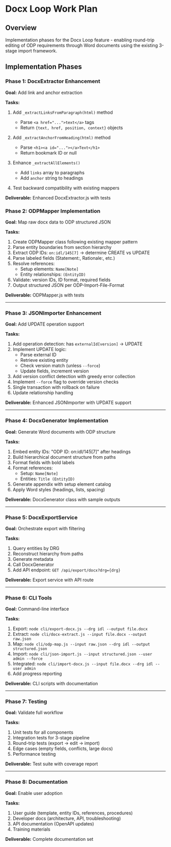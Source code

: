 # Docx Loop Work Plan

## Overview

Implementation phases for the Docx Loop feature - enabling round-trip editing of ODP requirements through Word documents using the existing 3-stage import framework.

## Implementation Phases

### Phase 1: DocxExtractor Enhancement
**Goal:** Add link and anchor extraction

**Tasks:**
1. Add `_extractLinksFromParagraph(html)` method
    - Parse `<a href="...">text</a>` tags
    - Return `{text, href, position, context}` objects

2. Add `_extractAnchorFromHeading(html)` method
    - Parse `<h1><a id="..."></a>Text</h1>`
    - Return bookmark ID or null

3. Enhance `_extractAllElements()`
    - Add `links` array to paragraphs
    - Add `anchor` string to headings

4. Test backward compatibility with existing mappers

**Deliverable:** Enhanced DocxExtractor.js with tests

### Phase 2: ODPMapper Implementation
**Goal:** Map raw docx data to ODP structured JSON

**Tasks:**
1. Create ODPMapper class following existing mapper pattern
2. Parse entity boundaries from section hierarchy
3. Extract ODP IDs: `on:idl/145[7]` → determine CREATE vs UPDATE
4. Parse labeled fields (Statement:, Rationale:, etc.)
5. Resolve references:
    - Setup elements: `Name[Note]`
    - Entity relationships: `(EntityID)`
6. Validate: version IDs, ID format, required fields
7. Output structured JSON per ODP-Import-File-Format

**Deliverable:** ODPMapper.js with tests

---

### Phase 3: JSONImporter Enhancement
**Goal:** Add UPDATE operation support

**Tasks:**
1. Add operation detection: has `externalId[version]` → UPDATE
2. Implement UPDATE logic:
    - Parse external ID
    - Retrieve existing entity
    - Check version match (unless `--force`)
    - Update fields, increment version
3. Add version conflict detection with greedy error collection
4. Implement `--force` flag to override version checks
5. Single transaction with rollback on failure
6. Update relationship handling

**Deliverable:** Enhanced JSONImporter with UPDATE support

---

### Phase 4: DocxGenerator Implementation
**Goal:** Generate Word documents with ODP structure

**Tasks:**
1. Embed entity IDs: "ODP ID: on:idl/145[7]" after headings
2. Build hierarchical document structure from paths
3. Format fields with bold labels
4. Format references:
    - Setup: `Name[Note]`
    - Entities: `Title (EntityID)`
5. Generate appendix with setup element catalog
6. Apply Word styles (headings, lists, spacing)

**Deliverable:** DocxGenerator class with sample outputs

---

### Phase 5: DocxExportService
**Goal:** Orchestrate export with filtering

**Tasks:**
1. Query entities by DRG
2. Reconstruct hierarchy from paths
3. Generate metadata
4. Call DocxGenerator
5. Add API endpoint: `GET /api/export/docx?drg={drg}`

**Deliverable:** Export service with API route

---

### Phase 6: CLI Tools
**Goal:** Command-line interface

**Tasks:**
1. Export: `node cli/export-docx.js --drg idl --output file.docx`
2. Extract: `node cli/docx-extract.js --input file.docx --output raw.json`
3. Map: `node cli/odp-map.js --input raw.json --drg idl --output structured.json`
4. Import: `node cli/json-import.js --input structured.json --user admin --force`
5. Integrated: `node cli/import-docx.js --input file.docx --drg idl --user admin`
6. Add progress reporting

**Deliverable:** CLI scripts with documentation

---

### Phase 7: Testing
**Goal:** Validate full workflow

**Tasks:**
1. Unit tests for all components
2. Integration tests for 3-stage pipeline
3. Round-trip tests (export → edit → import)
4. Edge cases (empty fields, conflicts, large docs)
5. Performance testing

**Deliverable:** Test suite with coverage report

---

### Phase 8: Documentation
**Goal:** Enable user adoption

**Tasks:**
1. User guide (template, entity IDs, references, procedures)
2. Developer docs (architecture, API, troubleshooting)
3. API documentation (OpenAPI updates)
4. Training materials

**Deliverable:** Complete documentation set
